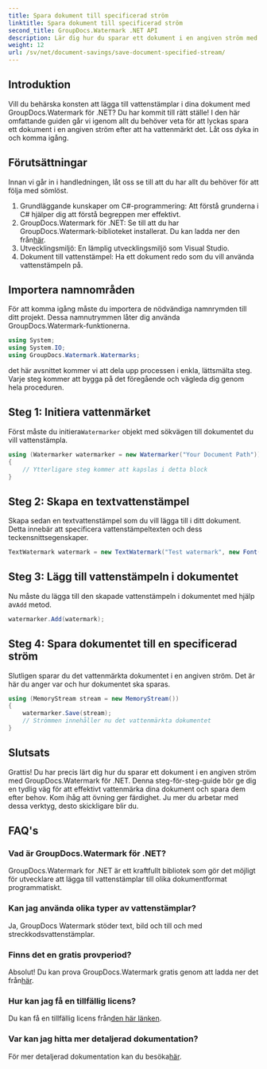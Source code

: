 ```yaml
---
title: Spara dokument till specificerad ström
linktitle: Spara dokument till specificerad ström
second_title: GroupDocs.Watermark .NET API
description: Lär dig hur du sparar ett dokument i en angiven ström med GroupDocs.Watermark for .NET med denna steg-för-steg-guide. Perfekt för utvecklare på alla nivåer.
weight: 12
url: /sv/net/document-savings/save-document-specified-stream/
---
```

## Introduktion
Vill du behärska konsten att lägga till vattenstämplar i dina dokument med GroupDocs.Watermark för .NET? Du har kommit till rätt ställe! I den här omfattande guiden går vi igenom allt du behöver veta för att lyckas spara ett dokument i en angiven ström efter att ha vattenmärkt det. Låt oss dyka in och komma igång.
## Förutsättningar
Innan vi går in i handledningen, låt oss se till att du har allt du behöver för att följa med sömlöst.
1. Grundläggande kunskaper om C#-programmering: Att förstå grunderna i C# hjälper dig att förstå begreppen mer effektivt.
2.  GroupDocs.Watermark för .NET: Se till att du har GroupDocs.Watermark-biblioteket installerat. Du kan ladda ner den från[här](https://releases.groupdocs.com/Watermark/net/).
3. Utvecklingsmiljö: En lämplig utvecklingsmiljö som Visual Studio.
4. Dokument till vattenstämpel: Ha ett dokument redo som du vill använda vattenstämpeln på.
## Importera namnområden
För att komma igång måste du importera de nödvändiga namnrymden till ditt projekt. Dessa namnutrymmen låter dig använda GroupDocs.Watermark-funktionerna.
```csharp
using System;
using System.IO;
using GroupDocs.Watermark.Watermarks;
```
det här avsnittet kommer vi att dela upp processen i enkla, lättsmälta steg. Varje steg kommer att bygga på det föregående och vägleda dig genom hela proceduren.
## Steg 1: Initiera vattenmärket
 Först måste du initiera`Watermarker` objekt med sökvägen till dokumentet du vill vattenstämpla.
```csharp
using (Watermarker watermarker = new Watermarker("Your Document Path"))
{
    // Ytterligare steg kommer att kapslas i detta block
}
```
## Steg 2: Skapa en textvattenstämpel
Skapa sedan en textvattenstämpel som du vill lägga till i ditt dokument. Detta innebär att specificera vattenstämpeltexten och dess teckensnittsegenskaper.
```csharp
TextWatermark watermark = new TextWatermark("Test watermark", new Font("Arial", 12));
```
## Steg 3: Lägg till vattenstämpeln i dokumentet
 Nu måste du lägga till den skapade vattenstämpeln i dokumentet med hjälp av`Add` metod.
```csharp
watermarker.Add(watermark);
```
## Steg 4: Spara dokumentet till en specificerad ström
Slutligen sparar du det vattenmärkta dokumentet i en angiven ström. Det är här du anger var och hur dokumentet ska sparas.
```csharp
using (MemoryStream stream = new MemoryStream())
{
    watermarker.Save(stream);
    // Strömmen innehåller nu det vattenmärkta dokumentet
}
```
## Slutsats
Grattis! Du har precis lärt dig hur du sparar ett dokument i en angiven ström med GroupDocs.Watermark för .NET. Denna steg-för-steg-guide bör ge dig en tydlig väg för att effektivt vattenmärka dina dokument och spara dem efter behov. Kom ihåg att övning ger färdighet. Ju mer du arbetar med dessa verktyg, desto skickligare blir du.
## FAQ's
### Vad är GroupDocs.Watermark för .NET?
GroupDocs.Watermark for .NET är ett kraftfullt bibliotek som gör det möjligt för utvecklare att lägga till vattenstämplar till olika dokumentformat programmatiskt.
### Kan jag använda olika typer av vattenstämplar?
Ja, GroupDocs Watermark stöder text, bild och till och med streckkodsvattenstämplar.
### Finns det en gratis provperiod?
 Absolut! Du kan prova GroupDocs.Watermark gratis genom att ladda ner det från[här](https://releases.groupdocs.com/).
### Hur kan jag få en tillfällig licens?
 Du kan få en tillfällig licens från[den här länken](https://purchase.groupdocs.com/temporary-license/).
### Var kan jag hitta mer detaljerad dokumentation?
 För mer detaljerad dokumentation kan du besöka[här](https://tutorials.groupdocs.com/Watermark/net/).